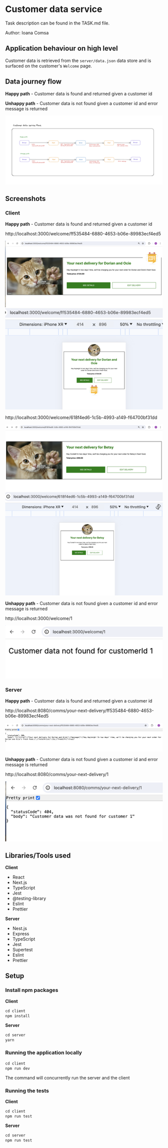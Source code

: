 # Customer data service

Task description can be found in the TASK.md file.

Author: Ioana Comsa

## Application behaviour on high level
Customer data is retrieved from the `server/data.json` data store and is surfaced on the customer's `Welcome` page.

## Data journey flow

**Happy path** - Customer data is found and returned given a customer id

**Unhappy path** - Customer data is not found given a customer id and error message is returned

![alt text](assets/customer-data-service-flows.png)

## Screenshots

### Client

**Happy path** - Customer data is found and returned given a customer id

http://localhost:3000/welcome/ff535484-6880-4653-b06e-89983ecf4ed5

![alt text](assets/desktop-data-with-free-gift.png)
![alt text](assets/mobile-data-with-free-gift.png)

http://localhost:3000/welcome/618f4ed6-1c5b-4993-a149-f64700bf31dd

![alt text](assets/desktop-data-without-free-gift.png)
![alt text](assets/mobile-data-without-free-gift.png)

**Unhappy path** - Customer data is not found given a customer id and error message is returned

http://localhost:3000/welcome/1

![alt text](assets/customer-data-not-found.png)

### Server

**Happy path** - Customer data is found and returned given a customer id

http://localhost:8080/comms/your-next-delivery/ff535484-6880-4653-b06e-89983ecf4ed5

![alt text](assets/server-data-found.png)

**Unhappy path** - Customer data is not found given a customer id and error message is returned

http://localhost:8080/comms/your-next-delivery/1

![alt text](assets/server-data-not-found.png)

## Libraries/Tools used

**Client**

* React
* Next.js
* TypeScript
* Jest
* @testing-library
* Eslint
* Prettier

**Server**

* Nest.js
* Express
* TypeScript
* Jest
* Supertest
* Eslint
* Prettier

## Setup

### Install npm packages

**Client**

```
cd client
npm install
```

**Server**

```
cd server
yarn
```

### Running the application locally

```
cd client
npm run dev
```

The command will concurrently run the server and the client

### Running the tests

**Client**

```
cd client
npm run test
```

**Server**

```
cd server
npm run test
```



